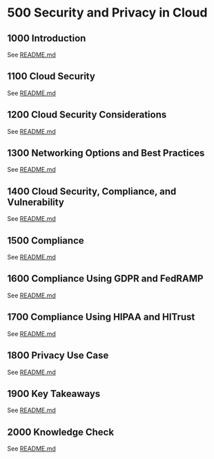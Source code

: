 # 500 Security and Privacy in Cloud

## 1000 Introduction

See [README.md](./1000/README.md)

## 1100 Cloud Security

See [README.md](./1100/README.md)

## 1200 Cloud Security Considerations

See [README.md](./1200/README.md)

## 1300 Networking Options and Best Practices

See [README.md](./1300/README.md)

## 1400 Cloud Security, Compliance, and Vulnerability

See [README.md](./1400/README.md)

## 1500 Compliance

See [README.md](./1500/README.md)

## 1600 Compliance Using GDPR and FedRAMP

See [README.md](./1600/README.md)

## 1700 Compliance Using HIPAA and HITrust

See [README.md](./1700/README.md)

## 1800 Privacy Use Case

See [README.md](./1800/README.md)

## 1900 Key Takeaways

See [README.md](./1900/README.md)

## 2000 Knowledge Check

See [README.md](./2000/README.md)
